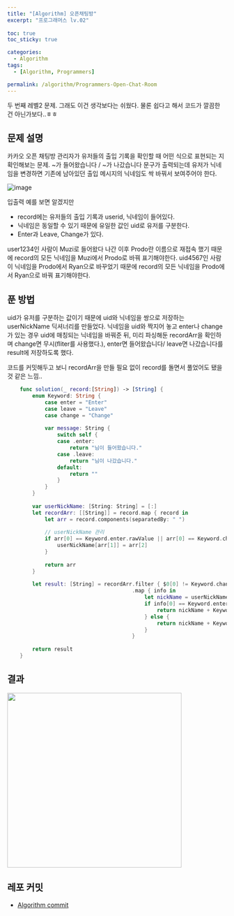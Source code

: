 ```yaml
---
title: "[Algorithm] 오픈채팅방"
excerpt: "프로그래머스 lv.02"
  
toc: true
toc_sticky: true

categories:
  - Algorithm
tags:
  - [Algorithm, Programmers]

permalink: /algorithm/Programmers-Open-Chat-Room
---
```


두 번째 레벨2 문제. 그래도 이건 생각보다는 쉬웠다.
물론 쉽다고 해서 코드가 깔끔한 건 아닌가보다..ㅎㅎ

## 문제 설명
카카오 오픈 채팅방 관리자가 유저들의 출입 기록을 확인할 때 어떤 식으로 표현되는 지 확인해보는 문제.
~가 들어왔습니다 / ~가 나갔습니다 문구가 출력되는데 유저가 닉네임을 변경하면 기존에 남아있던 출입 메시지의 닉네임도 싹 바꿔서 보여주어야 한다.

![image](https://user-images.githubusercontent.com/22000470/179455960-609e186e-564d-43a3-997c-99365a9759cc.png)

입출력 예를 보면 알겠지만 
- record에는 유저들의 출입 기록과 userid, 닉네임이 들어있다. 
- 닉네임은 동일할 수 있기 때문에 유일한 값인 uid로 유저를 구분한다.
- Enter과 Leave, Change가 있다.

user1234인 사람이 Muzi로 들어왔다 나간 이후 Prodo란 이름으로 재접속 했기 때문에 record의 모든 닉네임을 Muzi에서 Prodo로 바꿔 표기해야한다.
uid4567인 사람이 닉네임을 Prodo에서 Ryan으로 바꾸었기 때문에 record의 모든 닉네임을 Prodo에서 Ryan으로 바꿔 표기해야한다. 

## 푼 방법

uid가 유저를 구분하는 값이기 때문에 uid와 닉네임을 쌍으로 저장하는 userNickName 딕셔너리를 만들었다.
닉네임을 uid와 짝지어 놓고 enter나 change가 있는 경우 uid에 매칭되는 닉네임을 바꿔준 뒤, 
미리 파싱해둔 recordArr을 확인하며 change면 무시(fliter를 사용했다.), enter면 들어왔습니다/ leave면 나갔습니다를 result에 저장하도록 했다.

코드를 커밋해두고 보니 recordArr을 만들 필요 없이 record를 돌면서 풀었어도 됐을 것 같은 느낌..

```swift
    func solution(_ record:[String]) -> [String] {
        enum Keyword: String {
            case enter = "Enter"
            case leave = "Leave"
            case change = "Change"
            
            var message: String {
                switch self {
                case .enter:
                    return "님이 들어왔습니다."
                case .leave:
                    return "님이 나갔습니다."
                default:
                    return ""
                }
            }
        }
        
        var userNickName: [String: String] = [:]
        let recordArr: [[String]] = record.map { record in
            let arr = record.components(separatedBy: " ")
            
            // userNickName 관리
            if arr[0] == Keyword.enter.rawValue || arr[0] == Keyword.change.rawValue {
                userNickName[arr[1]] = arr[2]
            }
            
            return arr
        }
        
        let result: [String] = recordArr.filter { $0[0] != Keyword.change.rawValue }
                                        .map { info in
                                            let nickName = userNickName[info[1]] ?? ""
                                            if info[0] == Keyword.enter.rawValue {
                                                return nickName + Keyword.enter.message
                                            } else {
                                                return nickName + Keyword.leave.message
                                            }
                                        }
        
        return result
    }
```

## 결과

<img src="https://user-images.githubusercontent.com/22000470/179456867-86d444c7-cae2-4845-abb8-6553d916b1ef.png" width="400">


## 레포 커밋
- [Algorithm commit](https://github.com/eunjooChoi/algorithm/commit/38dd61baeaf66d43b47e7909ec26a1c3889c3e4b)
